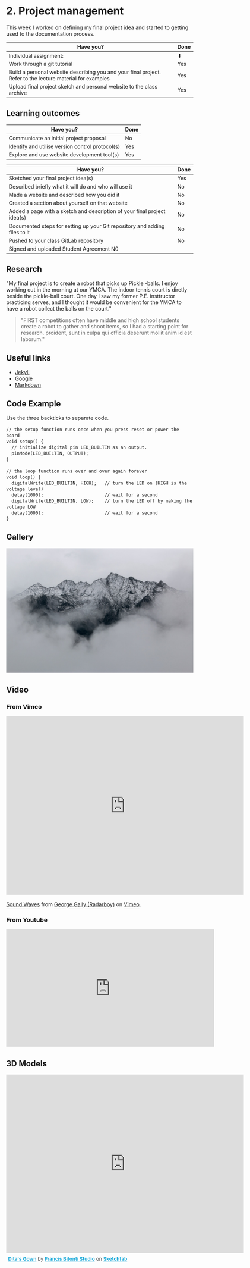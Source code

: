 # 2. Project management

This week I worked on defining my final project idea and started to getting used to the documentation process.

| Have you? | Done |
| --------|----------|
|Individual assignment:|&#11015;|
|Work through a git tutorial |Yes|
|Build a personal website describing you and your final project. Refer to the lecture material for examples |Yes|
|Upload final project sketch and personal website to the class archive |Yes|

## Learning outcomes

| Have you? | Done |
| --------|----------|
|Communicate an initial project proposal |No|
|Identify and utilise version control protocol(s)|Yes|
|Explore and use website development tool(s) |Yes|

| Have you? | Done |
| --------|----------|
|Sketched your final project idea(s) |Yes|
|Described briefly what it will do and who will use it |No|
|Made a website and described how you did it |No|
|Created a section about yourself on that website |No|
|Added a page with a sketch and description of your final project idea(s) |No|
|Documented steps for setting up your Git repository and adding files to it |No|
|Pushed to your class GitLab repository |No|
|Signed and uploaded Student Agreement N0|


## Research

"My final project is to create a robot that picks up Pickle -balls. I enjoy working out in the morning at our YMCA.  The indoor tennis court is diretly beside the pickle-ball court.  One day I saw my former P.E. insttructor practicing serves, and I thought it would be convenient for the YMCA to have a robot collect the balls on the court."

> "FIRST competitions often have middle and high school students create a robot to gather and shoot items, so I had a starting point for research.  proident, sunt in culpa qui officia deserunt mollit anim id est laborum."

## Useful links

- [Jekyll](http://jekyll.org)
- [Google](http://google.com)
- [Markdown](https://en.wikipedia.org/wiki/Markdown)

## Code Example

Use the three backticks to separate code.

```
// the setup function runs once when you press reset or power the board
void setup() {
  // initialize digital pin LED_BUILTIN as an output.
  pinMode(LED_BUILTIN, OUTPUT);
}

// the loop function runs over and over again forever
void loop() {
  digitalWrite(LED_BUILTIN, HIGH);   // turn the LED on (HIGH is the voltage level)
  delay(1000);                       // wait for a second
  digitalWrite(LED_BUILTIN, LOW);    // turn the LED off by making the voltage LOW
  delay(1000);                       // wait for a second
}
```

## Gallery

![](../images/sample-photo.jpg)

## Video

### From Vimeo

<iframe src="https://player.vimeo.com/video/10048961" width="640" height="480" frameborder="0" webkitallowfullscreen mozallowfullscreen allowfullscreen></iframe>
<p><a href="https://vimeo.com/10048961">Sound Waves</a> from <a href="https://vimeo.com/radarboy">George Gally (Radarboy)</a> on <a href="https://vimeo.com">Vimeo</a>.</p>

### From Youtube

<iframe width="560" height="315" src="https://www.youtube.com/embed/jjNgJFemlC4" frameborder="0" allow="autoplay; encrypted-media" allowfullscreen></iframe>

## 3D Models

<div class="sketchfab-embed-wrapper"><iframe width="640" height="480" src="https://sketchfab.com/models/658c8f8a2f3042c3ad7bdedd83f1c915/embed" frameborder="0" allow="autoplay; fullscreen; vr" mozallowfullscreen="true" webkitallowfullscreen="true"></iframe>

<p style="font-size: 13px; font-weight: normal; margin: 5px; color: #4A4A4A;">
    <a href="https://sketchfab.com/models/658c8f8a2f3042c3ad7bdedd83f1c915?utm_medium=embed&utm_source=website&utm_campaign=share-popup" target="_blank" style="font-weight: bold; color: #1CAAD9;">Dita&#39;s Gown</a>
    by <a href="https://sketchfab.com/francisbitontistudio?utm_medium=embed&utm_source=website&utm_campaign=share-popup" target="_blank" style="font-weight: bold; color: #1CAAD9;">Francis Bitonti Studio</a>
    on <a href="https://sketchfab.com?utm_medium=embed&utm_source=website&utm_campaign=share-popup" target="_blank" style="font-weight: bold; color: #1CAAD9;">Sketchfab</a>
</p>
</div>
